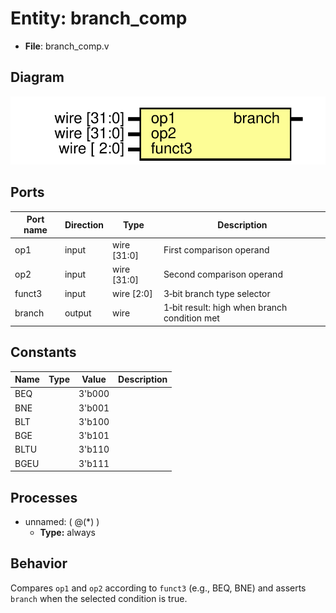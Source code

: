 
# Entity: branch_comp 
- **File**: branch_comp.v

## Diagram
![Diagram](../images/docs/branch_comp.svg "Diagram")
## Ports

| Port name | Direction | Type        | Description |
| --------- | --------- | ----------- | ----------- |
| op1       | input     | wire [31:0] | First comparison operand |
| op2       | input     | wire [31:0] | Second comparison operand |
| funct3    | input     | wire [2:0]  | 3‑bit branch type selector |
| branch    | output    | wire        | 1‑bit result: high when branch condition met |

## Constants

| Name | Type | Value  | Description |
| ---- | ---- | ------ | ----------- |
| BEQ  |      | 3'b000 |             |
| BNE  |      | 3'b001 |             |
| BLT  |      | 3'b100 |             |
| BGE  |      | 3'b101 |             |
| BLTU |      | 3'b110 |             |
| BGEU |      | 3'b111 |             |

## Processes
- unnamed: ( @(*) )
  - **Type:** always

## Behavior
Compares `op1` and `op2` according to `funct3` (e.g., BEQ, BNE) and asserts `branch` when the selected condition is true.

